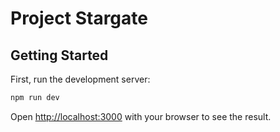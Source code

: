 # Project Stargate

## Getting Started

First, run the development server:

```bash
npm run dev
```

Open [http://localhost:3000](http://localhost:3000) with your browser to see the result.
